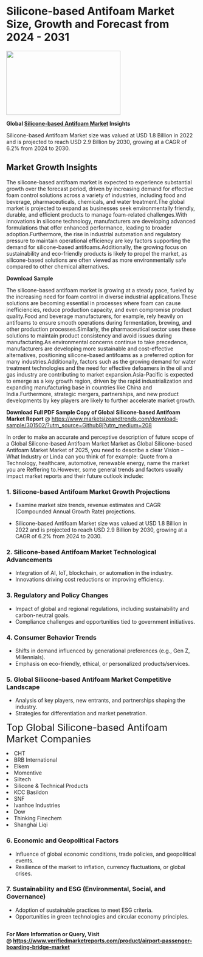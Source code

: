 <H1>Silicone-based Antifoam Market Size, Growth and Forecast from 2024 - 2031</H1><img class="aligncenter size-medium wp-image-584254" src="https://thirdeyenews.in/wp-content/uploads/2024/09/Global-Market-Research-300x168.jpeg" alt="" width="300" height="168" /><p><strong>Global&nbsp;<a href="https://www.marketsizeandtrends.com/download-sample/301502/?utm_source=Github8j?utm_medium=208">Silicone-based Antifoam Market</a> Insights</strong></p><p>Silicone-based Antifoam Market size was valued at USD 1.8 Billion in 2022 and is projected to reach USD 2.9 Billion by 2030, growing at a CAGR of 6.2% from 2024 to 2030.</p><p><h2>Market Growth Insights</h2> <p>The silicone-based antifoam market is expected to experience substantial growth over the forecast period, driven by increasing demand for effective foam control solutions across a variety of industries, including food and beverage, pharmaceuticals, chemicals, and water treatment.The global market is projected to expand as businesses seek environmentally friendly, durable, and efficient products to manage foam-related challenges.With innovations in silicone technology, manufacturers are developing advanced formulations that offer enhanced performance, leading to broader adoption.Furthermore, the rise in industrial automation and regulatory pressure to maintain operational efficiency are key factors supporting the demand for silicone-based antifoams.Additionally, the growing focus on sustainability and eco-friendly products is likely to propel the market, as silicone-based solutions are often viewed as more environmentally safe compared to other chemical alternatives.</p> <p><strong>Download Sample</strong></p> <p>The silicone-based antifoam market is growing at a steady pace, fueled by the increasing need for foam control in diverse industrial applications.These solutions are becoming essential in processes where foam can cause inefficiencies, reduce production capacity, and even compromise product quality.Food and beverage manufacturers, for example, rely heavily on antifoams to ensure smooth operations during fermentation, brewing, and other production processes.Similarly, the pharmaceutical sector uses these solutions to maintain product consistency and avoid issues during manufacturing.As environmental concerns continue to take precedence, manufacturers are developing more sustainable and cost-effective alternatives, positioning silicone-based antifoams as a preferred option for many industries.Additionally, factors such as the growing demand for water treatment technologies and the need for effective defoamers in the oil and gas industry are contributing to market expansion.Asia-Pacific is expected to emerge as a key growth region, driven by the rapid industrialization and expanding manufacturing base in countries like China and India.Furthermore, strategic mergers, partnerships, and new product developments by key players are likely to further accelerate market growth.<p><span class=""><strong>Download Full PDF Sample Copy of Global Silicone-based Antifoam Market Report</strong> @ <a href="https://www.marketsizeandtrends.com/download-sample/301502/?utm_source=Github8j?utm_medium=208" target="_blank">https://www.marketsizeandtrends.com/download-sample/301502/?utm_source=Github8j?utm_medium=208</a></span></p><p>In order to make an accurate and perceptive description of future scope of a Global&nbsp;Silicone-based Antifoam Market Market as Global&nbsp;Silicone-based Antifoam Market Market of 2025, you need to describe a clear Vision &ndash; What Industry or Linda can you think of for example: Quote from a Technology, healthcare, automotive, renewable energy, name the market you are Reffering to.However, some general trends and factors usually impact market reports and their future outlook include:</p><h3>1.&nbsp;<strong>Silicone-based Antifoam Market Growth Projections</strong></h3><ul><li>Examine market size trends, revenue estimates and CAGR (Compounded Annual Growth Rate) projections.</li><li><p>Silicone-based Antifoam Market size was valued at USD 1.8 Billion in 2022 and is projected to reach USD 2.9 Billion by 2030, growing at a CAGR of 6.2% from 2024 to 2030.</p></li></ul><h3>2.&nbsp;<strong>Silicone-based Antifoam Market Technological Advancements</strong></h3><ul><li>Integration of AI, IoT, blockchain, or automation in the industry.</li><li>Innovations driving cost reductions or improving efficiency.</li></ul><h3>3.&nbsp;<strong>Regulatory and Policy Changes</strong></h3><ul><li>Impact of global and regional regulations, including sustainability and carbon-neutral goals.</li><li>Compliance challenges and opportunities tied to government initiatives.</li></ul><h3>4.&nbsp;<strong>Consumer Behavior Trends</strong></h3><ul><li>Shifts in demand influenced by generational preferences (e.g., Gen Z, Millennials).</li><li>Emphasis on eco-friendly, ethical, or personalized products/services.</li></ul><h3>5.&nbsp;<strong>Global Silicone-based Antifoam Market Competitive Landscape</strong></h3><ul><li>Analysis of key players, new entrants, and partnerships shaping the industry.</li><li>Strategies for differentiation and market penetration.</li></ul><p data-pm-slice="1 1 []"><span style="color: inherit; font-family: inherit; font-size: 25px;">Top Global Silicone-based Antifoam Market Companies</span></p><div class="" data-test-id=""><p><li>CHT</li><li> BRB International</li><li> Elkem</li><li> Momentive</li><li> Siltech</li><li> Silicone & Technical Products</li><li> KCC Basildon</li><li> SNF</li><li> Ivanhoe Industries</li><li> Dow</li><li> Thinking Finechem</li><li> Shanghai Liqi</li></p></div><h3>6.&nbsp;<strong>Economic and Geopolitical Factors</strong></h3><ul><li>Influence of global economic conditions, trade policies, and geopolitical events.</li><li>Resilience of the market to inflation, currency fluctuations, or global crises.</li></ul><h3>7.&nbsp;<strong>Sustainability and ESG (Environmental, Social, and Governance)</strong></h3><ul><li>Adoption of sustainable practices to meet ESG criteria.</li><li>Opportunities in green technologies and circular economy principles.</li></ul><h2><strong style="font-size: 14px;">For More Information or Query, Visit @&nbsp;</strong><a style="background-color: #ffffff; font-size: 14px;" href="https://www.marketsizeandtrends.com/report/silicone-based-antifoam-market/" target="_blank">https://www.verifiedmarketreports.com/product/airport-passenger-boarding-bridge-market</a></h2>